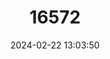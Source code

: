 ---
title: "16572"
category: "Perameles gunnii"
draft: false
date: 2024-02-22 13:03:50
languages:
  French: ["Péramèle À Long Nez De L´est"]
  English: ["Eastern Barred Bandicoot"]
---